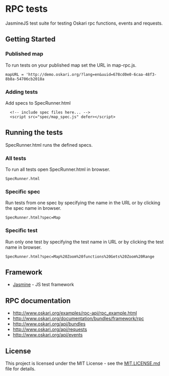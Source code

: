 # RPC tests

JasmineJS test suite for testing Oskari rpc functions, events and requests.

## Getting Started

### Published map

To run tests on your published map set the URL in map-rpc.js.

```
mapURL = 'http://demo.oskari.org/?lang=en&uuid=678cd0e0-6caa-48f3-8b8a-54706cb2018a
```

### Adding tests

Add specs to SpecRunner.html

```
  <!-- include spec files here... -->
  <script src="spec/map_spec.js" defer></script>
```

## Running the tests

SpecRunner.html runs the defined specs.

### All tests

To run all tests open SpecRunner.html in browser.

```
SpecRunner.html
```

### Specific spec

Run tests from one spec by specifying the name in the URL or by clicking the spec name in browser.

```
SpecRunner.html?spec=Map
```

### Specific test

Run only one test by specifying the test name in URL or by clicking the test name in browser.

```
SpecRunner.html?spec=Map%20Zoom%20functions%20Gets%20Zoom%20Range
```

## Framework

* [Jasmine](https://jasmine.github.io/) - JS test framework

## RPC documentation

* http://www.oskari.org/examples/rpc-api/rpc_example.html
* http://www.oskari.org/documentation/bundles/framework/rpc
* http://www.oskari.org/api/bundles
* http://www.oskari.org/api/requests
* http://www.oskari.org/api/events

## License

This project is licensed under the MIT License - see the [MIT.LICENSE.md](MIT.LICENSE.md) file for details.
